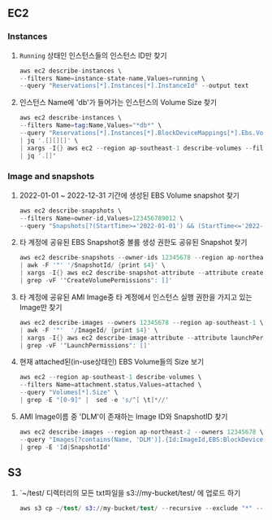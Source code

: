 ## EC2

### Instances
1. `Running` 상태인 인스턴스들의 인스턴스 ID만 찾기
    ```s
    aws ec2 describe-instances \
    --filters Name=instance-state-name,Values=running \
    --query "Reservations[*].Instances[*].InstanceId" --output text
    ```

2. 인스턴스 Name에 'db'가 들어가는 인스턴스의 Volume Size 찾기
    ```s
    aws ec2 describe-instances \
    --filters Name=tag:Name,Values="*db*" \
    --query "Reservations[*].Instances[*].BlockDeviceMappings[*].Ebs.VolumeId" --output json \
    | jq '.[][][]' \
    | xargs -I{} aws ec2 --region ap-southeast-1 describe-volumes --filters Name=volume-id,Values={} --query "Volumes[*].Size" \
    | jq '.[]'
    ```

### Image and snapshots
1. 2022-01-01 ~ 2022-12-31 기간에 생성된 EBS Volume snapshot 찾기
    ```s
    aws ec2 describe-snapshots \
    --filters Name=owner-id,Values=123456789012 \
    --query "Snapshots[?(StartTime>='2022-01-01') && (StartTime<='2022-12-31')].[SnapshotId]" --output text
    ```

2. 타 계정에 공유된 EBS Snapshot중 볼륨 생성 권한도 공유된 Snapshot 찾기
    ```s
    aws ec2 describe-snapshots --owner-ids 12345678 --region ap-northeast-2 \
    | awk -F '"' '/SnapshotId/ {print $4}' \
    | xargs -I{} aws ec2 describe-snapshot-attribute --attribute createVolumePermission --snapshot-id {} --region ap-northeast-2 \
    | grep -vF '"CreateVolumePermissions": []'
    ```
3. 타 계정에 공유된 AMI Image중 타 계정에서 인스턴스 실행 권한을 가지고 있는 Image만 찾기
    ```s
    aws ec2 describe-images --owners 12345678 --region ap-southeast-1 \
    | awk -F '"'  '/ImageId/ {print $4}' \
    | xargs -I{} aws ec2 describe-image-attribute --attribute launchPermission --image-id {} --region ap-southeast-1 \
    | grep -vF '"LaunchPermissions": []'
    ```

4. 현재 attached된(in-use상태인) EBS Volume들의 Size 보기
    ```s
    aws ec2 --region ap-southeast-1 describe-volumes \
    --filters Name=attachment.status,Values=attached \
    --query "Volumes[*].Size" \
    | grep -E "[0-9]" |  sed -e 's/^[ \t]*//'
    ```

5. AMI Image이름 중 'DLM'이 존재하는 Image ID와 SnapshotID 찾기
    ```s
    aws ec2 describe-images --region ap-northeast-2 --owners 12345678 \
    --query "Images[?contains(Name, 'DLM')].{Id:ImageId,EBS:BlockDeviceMappings}" \
    | grep -E 'Id|SnapshotId'
    ```

## S3
1. `~/test/ 디렉터리의 모든 txt파일을 s3://my-bucket/test/ 에 업로드 하기
    ```s
    aws s3 cp ~/test/ s3://my-bucket/test/ --recursive --exclude "*" --include "*.txt"
    ```
